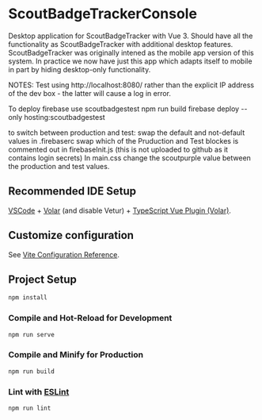 # ScoutBadgeTrackerConsole

Desktop application for ScoutBadgeTracker with Vue 3.
Should have all the functionality as ScoutBadgeTracker with additional desktop features.
ScoutBadgeTracker was originally intened as the mobile app version of this system. In
practice we now have just this app which adapts itself to mobile in part by hiding 
desktop-only functionality.

NOTES:
 Test using http://localhost:8080/ rather than the explicit IP address of the dev box - the latter will cause a log in error.

 To deploy
  firebase use scoutbadgestest
  npm run build
  firebase deploy --only hosting:scoutbadgestest

  to switch between production and test:
    swap the default and not-default values in .firebaserc
    swap which of the Pruduction and Test blockes is commented out in firebaseInit.js (this is not uploaded to github as it contains login secrets) 
    In main.css change the scoutpurple value between the production and test values.

## Recommended IDE Setup

[VSCode](https://code.visualstudio.com/) + [Volar](https://marketplace.visualstudio.com/items?itemName=Vue.volar) (and disable Vetur) + [TypeScript Vue Plugin (Volar)](https://marketplace.visualstudio.com/items?itemName=Vue.vscode-typescript-vue-plugin).

## Customize configuration

See [Vite Configuration Reference](https://vitejs.dev/config/).

## Project Setup

```sh
npm install
```

### Compile and Hot-Reload for Development

```sh
npm run serve
```

### Compile and Minify for Production

```sh
npm run build
```

### Lint with [ESLint](https://eslint.org/)

```sh
npm run lint
```
